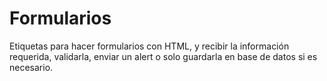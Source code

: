 # Formularios
Etiquetas para hacer formularios con HTML, y recibir la información requerida, validarla, enviar un alert o solo guardarla en base de datos si es necesario.
